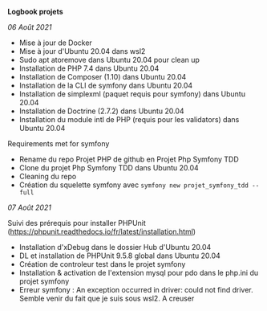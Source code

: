 **Logbook projets**


*06 Août 2021*
- Mise à jour de Docker
- Mise à jour d'Ubuntu 20.04 dans wsl2
- Sudo apt atoremove dans Ubuntu 20.04 pour clean up
- Installation de PHP 7.4 dans Ubuntu 20.04
- Installation de Composer (1.10) dans Ubuntu 20.04
- Installation de la CLI de symfony dans Ubuntu 20.04
- Installation de simplexml (paquet requis pour symfony) dans Ubuntu 20.04
- Installation de Doctrine (2.7.2) dans Ubuntu 20.04
- Installation du module intl de PHP (requis pour les validators) dans Ubuntu 20.04

Requirements met for symfony

- Rename du repo Projet PHP de github en Projet Php Symfony TDD
- Clone du projet Php Symfony TDD dans Ubuntu 20.04
- Cleaning du repo
- Création du squelette symfony avec ```symfony new projet_symfony_tdd --full```


*07 Août 2021*


Suivi des prérequis pour installer PHPUnit (https://phpunit.readthedocs.io/fr/latest/installation.html)


- Installation d'xDebug dans le dossier Hub d'Ubuntu 20.04
- DL et installation de PHPUnit 9.5.8 global dans Ubuntu 20.04
- Création de controleur test dans le projet symfony
- Installation & activation de l'extension mysql pour pdo dans le php.ini du projet symfony
- Erreur symfony : An exception occurred in driver: could not find driver. Semble venir du fait que je suis sous wsl2. A creuser